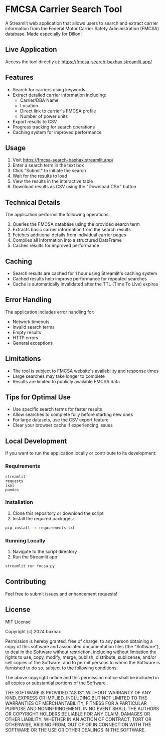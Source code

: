 # FMCSA Carrier Search Tool

A Streamlit web application that allows users to search and extract carrier information from the Federal Motor Carrier Safety Administration (FMCSA) database. Made especially for Dillon!

## Live Application

Access the tool directly at: https://fmcsa-search-baxhax.streamlit.app/

## Features

- Search for carriers using keywords
- Extract detailed carrier information including:
  - Carrier/DBA Name
  - Location
  - Direct link to carrier's FMCSA profile
  - Number of power units
- Export results to CSV
- Progress tracking for search operations
- Caching system for improved performance

## Usage

1. Visit https://fmcsa-search-baxhax.streamlit.app/
2. Enter a search term in the text box
3. Click "Submit" to initiate the search
4. Wait for the results to load
5. View the results in the interactive table
6. Download results as CSV using the "Download CSV" button

## Technical Details

The application performs the following operations:
1. Queries the FMCSA database using the provided search term
2. Extracts basic carrier information from the search results
3. Fetches additional details from individual carrier pages
4. Compiles all information into a structured DataFrame
5. Caches results for improved performance

## Caching

- Search results are cached for 1 hour using Streamlit's caching system
- Cached results help improve performance for repeated searches
- Cache is automatically invalidated after the TTL (Time To Live) expires

## Error Handling

The application includes error handling for:
- Network timeouts
- Invalid search terms
- Empty results
- HTTP errors
- General exceptions

## Limitations

- The tool is subject to FMCSA website's availability and response times
- Large searches may take longer to complete
- Results are limited to publicly available FMCSA data

## Tips for Optimal Use

- Use specific search terms for faster results
- Allow searches to complete fully before starting new ones
- For large datasets, use the CSV export feature
- Clear your browser cache if experiencing issues

## Local Development

If you want to run the application locally or contribute to its development:

### Requirements

```
streamlit
requests
lxml
pandas
```

### Installation

1. Clone this repository or download the script
2. Install the required packages:
```bash
pip install -r requirements.txt
```

### Running Locally

1. Navigate to the script directory
2. Run the Streamlit app:
```bash
streamlit run fmcsa.py
```

## Contributing

Feel free to submit issues and enhancement requests!

## License

MIT License

Copyright (c) 2024 baxhax

Permission is hereby granted, free of charge, to any person obtaining a copy
of this software and associated documentation files (the "Software"), to deal
in the Software without restriction, including without limitation the rights
to use, copy, modify, merge, publish, distribute, sublicense, and/or sell
copies of the Software, and to permit persons to whom the Software is
furnished to do so, subject to the following conditions:

The above copyright notice and this permission notice shall be included in all
copies or substantial portions of the Software.

THE SOFTWARE IS PROVIDED "AS IS", WITHOUT WARRANTY OF ANY KIND, EXPRESS OR
IMPLIED, INCLUDING BUT NOT LIMITED TO THE WARRANTIES OF MERCHANTABILITY,
FITNESS FOR A PARTICULAR PURPOSE AND NONINFRINGEMENT. IN NO EVENT SHALL THE
AUTHORS OR COPYRIGHT HOLDERS BE LIABLE FOR ANY CLAIM, DAMAGES OR OTHER
LIABILITY, WHETHER IN AN ACTION OF CONTRACT, TORT OR OTHERWISE, ARISING FROM,
OUT OF OR IN CONNECTION WITH THE SOFTWARE OR THE USE OR OTHER DEALINGS IN THE
SOFTWARE.